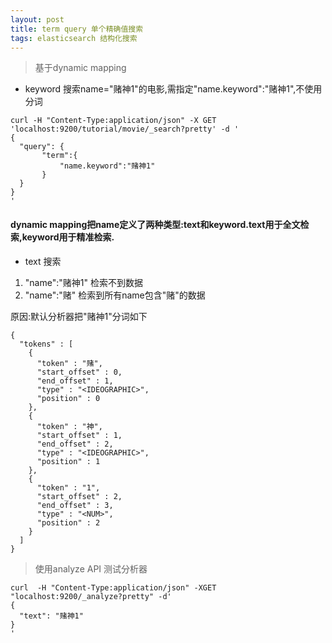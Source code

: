 ```yaml
---
layout: post
title: term query 单个精确值搜索
tags: elasticsearch 结构化搜索
---
```


> 基于dynamic mapping

* keyword 搜索name="赌神1"的电影,需指定"name.keyword":"赌神1",不使用分词              
```
curl -H "Content-Type:application/json" -X GET 'localhost:9200/tutorial/movie/_search?pretty' -d '
{
  "query": {
       "term":{
           "name.keyword":"赌神1"
       }
  }
}
'
```
#### dynamic mapping把name定义了两种类型:text和keyword.text用于全文检索,keyword用于精准检索.

* text 搜索
1. "name":"赌神1" 检索不到数据
2. "name":"赌"    检索到所有name包含"赌"的数据 
 
原因:默认分析器把"赌神1"分词如下
```
{
  "tokens" : [
    {
      "token" : "赌",
      "start_offset" : 0,
      "end_offset" : 1,
      "type" : "<IDEOGRAPHIC>",
      "position" : 0
    },
    {
      "token" : "神",
      "start_offset" : 1,
      "end_offset" : 2,
      "type" : "<IDEOGRAPHIC>",
      "position" : 1
    },
    {
      "token" : "1",
      "start_offset" : 2,
      "end_offset" : 3,
      "type" : "<NUM>",
      "position" : 2
    }
  ]
}
``` 

      
> 使用analyze API 测试分析器
```
curl  -H "Content-Type:application/json" -XGET "localhost:9200/_analyze?pretty" -d'
{
  "text": "赌神1"
}
'
```
